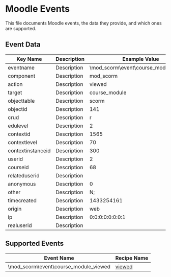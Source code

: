 # Moodle Events
This file documents Moodle events, the data they provide, and which ones are supported.

## Event Data
Key Name | Description | Example Value
--- | --- | ---
eventname | Description | \mod_scorm\event\course_module_viewed
component | Description | mod_scorm
action | Description | viewed
target | Description | course_module
objecttable | Description | scorm
objectid | Description | 141
crud | Description | r
edulevel | Description | 2
contextid | Description | 1565
contextlevel | Description | 70
contextinstanceid | Description | 300
userid | Description | 2
courseid | Description | 68
relateduserid | Description | 
anonymous | Description | 0
other | Description | N;
timecreated | Description | 1433254161
origin | Description | web
ip | Description | 0:0:0:0:0:0:0:1
realuserid | Description | 

## Supported Events
Event Name | Recipe Name
--- | ---
\mod_scorm\event\course_module_viewed | [viewed](/recipes/viewed.md)